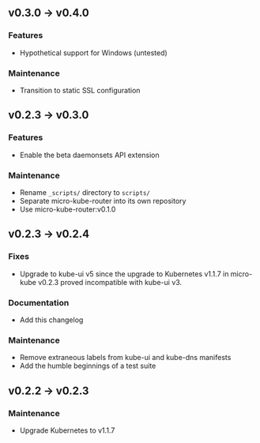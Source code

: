 ## v0.3.0 -> v0.4.0

### Features

* Hypothetical support for Windows (untested)

### Maintenance

* Transition to static SSL configuration

## v0.2.3 -> v0.3.0

### Features

* Enable the beta daemonsets API extension

### Maintenance

* Rename `_scripts/` directory to `scripts/`
* Separate micro-kube-router into its own repository
* Use micro-kube-router:v0.1.0

## v0.2.3 -> v0.2.4

### Fixes

* Upgrade to kube-ui v5 since the upgrade to Kubernetes v1.1.7 in micro-kube v0.2.3 proved incompatible with kube-ui v3.

### Documentation

* Add this changelog

### Maintenance

* Remove extraneous labels from kube-ui and kube-dns manifests
* Add the humble beginnings of a test suite

## v0.2.2 -> v0.2.3

### Maintenance

* Upgrade Kubernetes to v1.1.7
